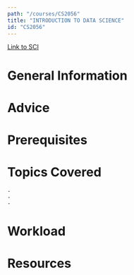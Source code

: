 ```yaml
---
path: "/courses/CS2056"
title: "INTRODUCTION TO DATA SCIENCE"
id: "CS2056"
---
```


[Link to SCI]("http://courses.sci.pitt.edu/courses/courses/view/CS-2056")

# General Information

# Advice

# Prerequisites

<!-- PREREQ_REPLACEMENT (Do not remove) -->

<!-- END PREREQ_REPLACEMENT (Do not remove) -->

# Topics Covered

    -
    -
    -

# Workload

<!-- TESTIMONIALS
# Testimonials
This gets replaced with Gatsby, its
data comes from Google Sheets for easier
editing!
-->

# Resources

